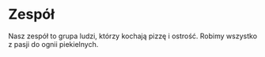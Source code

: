 # Zespół

Nasz zespół to grupa ludzi, którzy kochają pizzę i ostrość. Robimy wszystko z pasji do ognii piekielnych.

